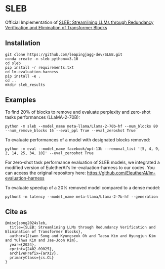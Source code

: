 # SLEB
Official Implementation of [SLEB: Streamlining LLMs through Redundancy Verification and  Elimination of Transformer Blocks](http://arxiv.org/abs/2402.09025)

## Installation

    git clone https://github.com/leapingjagg-dev/SLEB.git
    conda create -n sleb python==3.10
    cd sleb
    pip install -r requirements.txt
    cd lm-evaluation-harness
    pip install -e .
    cd ..
    mkdir sleb_results

## Examples

To find 20% of blocks to remove and evaluate perplexity and zero-shot tasks performances (LLaMA-2-70B):

    python -m sleb --model_name meta-llama/Llama-2-70b-hf --num_blocks 80 --num_remove_blocks 16 --eval_ppl True --eval_zeroshot True

To evaluate performances of a model with designated blocks removed:

    python -m eval --model_name facebook/opt-13b --removal_list '[5, 4, 9, 2, 14, 25, 34, 10]' --eval_zeroshot True

For zero-shot task performance evaluation of SLEB models, we integrated a modified version of EuletherAI's lm-evaluation-harness to our codes.
You can access the original repository here: https://github.com/EleutherAI/lm-evaluation-harness

To evaluate speedup of a 20% removed model compared to a dense model:

    python3 -m latency --model_name meta-llama/Llama-2-7b-hf --generation

## Cite as

    @misc{song2024sleb,
      title={SLEB: Streamlining LLMs through Redundancy Verification and Elimination of Transformer Blocks}, 
      author={Jiwon Song and Kyungseok Oh and Taesu Kim and Hyungjun Kim and Yulhwa Kim and Jae-Joon Kim},
      year={2024},
      eprint={2402.09025},
      archivePrefix={arXiv},
      primaryClass={cs.CL}
    }



